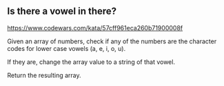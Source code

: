 ## Is there a vowel in there?

https://www.codewars.com/kata/57cff961eca260b71900008f

Given an array of numbers, check if any of the numbers are the character codes for lower case vowels (a, e, i, o, u).

If they are, change the array value to a string of that vowel.

Return the resulting array.
